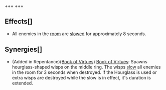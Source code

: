 +++
+++

Effects[]
---------


* All enemies in the [room](/wiki/Room "Room") are [slowed](/wiki/Status_Effects#Slow "Status Effects") for approximately 8 seconds.


Synergies[]
-----------


* (Added in Repentance)[(Book of Virtues)](/wiki/Book_of_Virtues "Book of Virtues") [Book of Virtues](/wiki/Book_of_Virtues "Book of Virtues"): Spawns hourglass-shaped wisps on the middle ring. The wisps [slow](/wiki/Status_Effects "Status Effects") all enemies in the room for 3 seconds when destroyed. If the Hourglass is used or extra wisps are destroyed while the slow is in effect, it's duration is extended.


